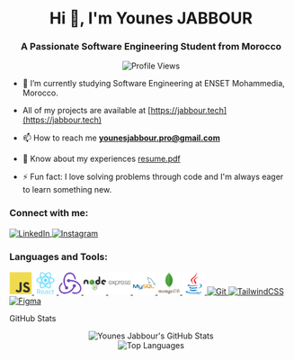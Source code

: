 <h1 align="center">Hi 👋, I'm Younes JABBOUR</h1> <h3 align="center">A Passionate Software Engineering Student from Morocco</h3> <p align="center"> <img src="https://komarev.com/ghpvc/?username=younesjabbour&label=Profile%20views&color=0e75b6&style=flat" alt="Profile Views" /> </p>

- 🌱 I’m currently studying Software Engineering at ENSET Mohammedia, Morocco.

- All of my projects are available at [https://jabbour.tech](https://jabbour.tech)

- 📫 How to reach me **younesjabbour.pro@gmail.com**

- 📄 Know about my experiences [resume.pdf](https://drive.google.com/file/d/1R_ppHBsaAV8r2Iz-b0P3gaLjylBIybZO/view?usp=sharing)

- ⚡ Fun fact: I love solving problems through code and I'm always eager to learn something new.

<h3 align="left">Connect with me:</h3> <p align="left"> <a href="https://www.linkedin.com/in/younes-jabbour" target="blank"> <img align="center" src="https://raw.githubusercontent.com/rahuldkjain/github-profile-readme-generator/master/src/images/icons/Social/linked-in-alt.svg" alt="LinkedIn" height="30" width="40" /> </a> <a href="https://www.instagram.com/younes.jabbour_" target="blank"> <img align="center" src="https://raw.githubusercontent.com/rahuldkjain/github-profile-readme-generator/master/src/images/icons/Social/instagram.svg" alt="Instagram" height="30" width="40" /> </a> </p>
<h3 align="left">Languages and Tools:</h3> <p align="left"> <a href="https://developer.mozilla.org/en-US/docs/Web/JavaScript" target="_blank" rel="noreferrer"> <img src="https://raw.githubusercontent.com/devicons/devicon/master/icons/javascript/javascript-original.svg" alt="JavaScript" width="40" height="40"/> </a> <a href="https://reactjs.org/" target="_blank" rel="noreferrer"> <img src="https://raw.githubusercontent.com/devicons/devicon/master/icons/react/react-original-wordmark.svg" alt="React" width="40" height="40"/> </a> <a href="https://redux.js.org" target="_blank" rel="noreferrer"> <img src="https://raw.githubusercontent.com/devicons/devicon/master/icons/redux/redux-original.svg" alt="Redux" width="40" height="40"/> </a> <a href="https://nodejs.org" target="_blank" rel="noreferrer"> <img src="https://raw.githubusercontent.com/devicons/devicon/master/icons/nodejs/nodejs-original-wordmark.svg" alt="Node.js" width="40" height="40"/> </a> <a href="https://expressjs.com" target="_blank" rel="noreferrer"> <img src="https://raw.githubusercontent.com/devicons/devicon/master/icons/express/express-original-wordmark.svg" alt="Express.js" width="40" height="40"/> </a> <a href="https://www.mysql.com/" target="_blank" rel="noreferrer"> <img src="https://raw.githubusercontent.com/devicons/devicon/master/icons/mysql/mysql-original-wordmark.svg" alt="MySQL" width="40" height="40"/> </a> <a href="https://www.mongodb.com/" target="_blank" rel="noreferrer"> <img src="https://raw.githubusercontent.com/devicons/devicon/master/icons/mongodb/mongodb-original-wordmark.svg" alt="MongoDB" width="40" height="40"/> </a> <a href="https://www.java.com" target="_blank" rel="noreferrer"> <img src="https://raw.githubusercontent.com/devicons/devicon/master/icons/java/java-original.svg" alt="Java" width="40" height="40"/> </a> <a href="https://git-scm.com/" target="_blank" rel="noreferrer"> <img src="https://www.vectorlogo.zone/logos/git-scm/git-scm-icon.svg" alt="Git" width="40" height="40"/> </a> <a href="https://tailwindcss.com/" target="_blank" rel="noreferrer"> <img src="https://www.vectorlogo.zone/logos/tailwindcss/tailwindcss-icon.svg" alt="TailwindCSS" width="40" height="40"/> </a> <a href="https://www.figma.com/" target="_blank" rel="noreferrer"> <img src="https://www.vectorlogo.zone/logos/figma/figma-icon.svg" alt="Figma" width="40" height="40"/> </a> </p>
GitHub Stats
<p align="center"> <img src="https://github-readme-stats.vercel.app/api?username=YounesJabbour&show_icons=true&locale=en" alt="Younes Jabbour's GitHub Stats" /> <br> <img src="https://github-readme-stats.vercel.app/api/top-langs?username=YounesJabbour&show_icons=true&locale=en&layout=compact" alt="Top Languages" /> </p>
